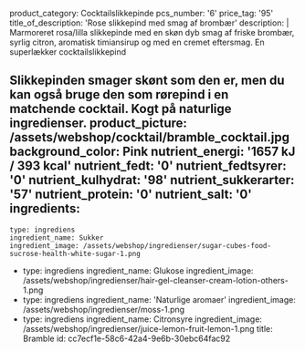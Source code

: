 product_category: Cocktailslikkepinde
pcs_number: '6'
price_tag: '95'
title_of_description: 'Rose slikkepind med smag af brombær'
description: |
  Marmoreret rosa/lilla slikkepinde med en skøn dyb smag af friske brombær, syrlig citron, aromatisk timiansirup og med en cremet eftersmag. En superlækker cocktailslikkepind
  
  Slikkepinden smager skønt som den er, men du kan også bruge den som rørepind i en matchende cocktail. Kogt på naturlige ingredienser.
product_picture: /assets/webshop/cocktail/bramble_cocktail.jpg
background_color: Pink
nutrient_energi: '1657 kJ / 393 kcal'
nutrient_fedt: '0'
nutrient_fedtsyrer: '0'
nutrient_kulhydrat: '98'
nutrient_sukkerarter: '57'
nutrient_protein: '0'
nutrient_salt: '0'
ingredients:
  -
    type: ingrediens
    ingredient_name: Sukker
    ingredient_image: /assets/webshop/ingredienser/sugar-cubes-food-sucrose-health-white-sugar-1.png
  -
    type: ingrediens
    ingredient_name: Glukose
    ingredient_image: /assets/webshop/ingredienser/hair-gel-cleanser-cream-lotion-others-1.png
  -
    type: ingrediens
    ingredient_name: 'Naturlige aromaer'
    ingredient_image: /assets/webshop/ingredienser/moss-1.png
  -
    type: ingrediens
    ingredient_name: Citronsyre
    ingredient_image: /assets/webshop/ingredienser/juice-lemon-fruit-lemon-1.png
title: Bramble
id: cc7ecf1e-58c6-42a4-9e6b-30ebc64fac92
